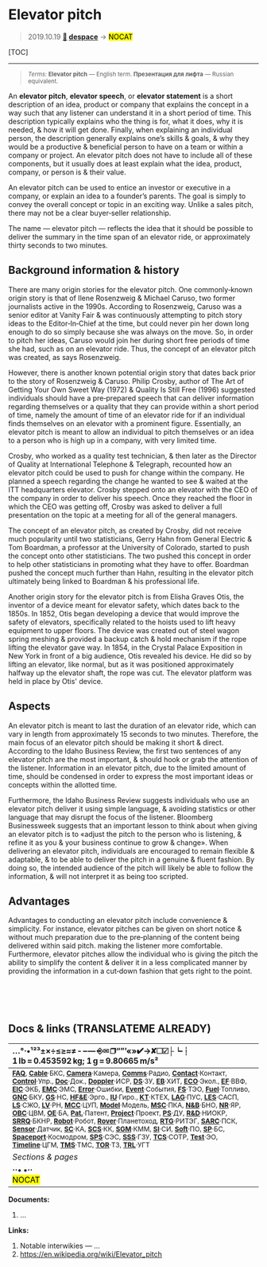 # Elevator pitch
> 2019.10.19 **[🚀](../index/index.md) [despace](index.md)** → **[](.md)** <mark>NOCAT</mark>

[TOC]

---

> <small>*Terms:* **Elevator pitch** — English term. **Презентация для лифта** — Russian equivalent.</small>

An **elevator pitch**, **elevator speech**, or **elevator statement** is a short description of an idea, product or company that explains the concept in a way such that any listener can understand it in a short period of time. This description typically explains who the thing is for, what it does, why it is needed, & how it will get done. Finally, when explaining an individual person, the description generally explains one’s skills & goals, & why they would be a productive & beneficial person to have on a team or within a company or project. An elevator pitch does not have to include all of these components, but it usually does at least explain what the idea, product, company, or person is & their value.

An elevator pitch can be used to entice an investor or executive in a company, or explain an idea to a founder’s parents. The goal is simply to convey the overall concept or topic in an exciting way. Unlike a sales pitch, there may not be a clear buyer‑seller relationship.

The name — elevator pitch — reflects the idea that it should be possible to deliver the summary in the time span of an elevator ride, or approximately thirty seconds to two minutes.



## Background information & history
There are many origin stories for the elevator pitch. One commonly‑known origin story is that of Ilene Rosenzweig & Michael Caruso, two former journalists active in the 1990s. According to Rosenzweig, Caruso was a senior editor at Vanity Fair & was continuously attempting to pitch story ideas to the Editor‑In‑Chief at the time, but could never pin her down long enough to do so simply because she was always on the move. So, in order to pitch her ideas, Caruso would join her during short free periods of time she had, such as on an elevator ride. Thus, the concept of an elevator pitch was created, as says Rosenzweig.

However, there is another known potential origin story that dates back prior to the story of Rosenzweig & Caruso. Philip Crosby, author of The Art of Getting Your Own Sweet Way (1972) & Quality Is Still Free (1996) suggested individuals should have a pre‑prepared speech that can deliver information regarding themselves or a quality that they can provide within a short period of time, namely the amount of time of an elevator ride for if an individual finds themselves on an elevator with a prominent figure. Essentially, an elevator pitch is meant to allow an individual to pitch themselves or an idea to a person who is high up in a company, with very limited time.

Crosby, who worked as a quality test technician, & then later as the Director of Quality at International Telephone & Telegraph, recounted how an elevator pitch could be used to push for change within the company. He planned a speech regarding the change he wanted to see & waited at the ITT headquarters elevator. Crosby stepped onto an elevator with the CEO of the company in order to deliver his speech. Once they reached the floor in which the CEO was getting off, Crosby was asked to deliver a full presentation on the topic at a meeting for all of the general managers.

The concept of an elevator pitch, as created by Crosby, did not receive much popularity until two statisticians, Gerry Hahn from General Electric & Tom Boardman, a professor at the University of Colorado, started to push the concept onto other statisticians. The two pushed this concept in order to help other statisticians in promoting what they have to offer. Boardman pushed the concept much further than Hahn, resulting in the elevator pitch ultimately being linked to Boardman & his professional life.

Another origin story for the elevator pitch is from Elisha Graves Otis, the inventor of a device meant for elevator safety, which dates back to the 1850s. In 1852, Otis began developing a device that would improve the safety of elevators, specifically related to the hoists used to lift heavy equipment to upper floors. The device was created out of steel wagon spring meshing & provided a backup catch & hold mechanism if the rope lifting the elevator gave way. In 1854, in the Crystal Palace Exposition in New York in front of a big audience, Otis revealed his device. He did so by lifting an elevator, like normal, but as it was positioned approximately halfway up the elevator shaft, the rope was cut. The elevator platform was held in place by Otis' device.



## Aspects
An elevator pitch is meant to last the duration of an elevator ride, which can vary in length from approximately 15 seconds to two minutes. Therefore, the main focus of an elevator pitch should be making it short & direct. According to the Idaho Business Review, the first two sentences of any elevator pitch are the most important, & should hook or grab the attention of the listener. Information in an elevator pitch, due to the limited amount of time, should be condensed in order to express the most important ideas or concepts within the allotted time.

Furthermore, the Idaho Business Review suggests individuals who use an elevator pitch deliver it using simple language, & avoiding statistics or other language that may disrupt the focus of the listener. Bloomberg Businessweek suggests that an important lesson to think about when giving an elevator pitch is to «adjust the pitch to the person who is listening, & refine it as you & your business continue to grow & change». When delivering an elevator pitch, individuals are encouraged to remain flexible & adaptable, & to be able to deliver the pitch in a genuine & fluent fashion. By doing so, the intended audience of the pitch will likely be able to follow the information, & will not interpret it as being too scripted.



## Advantages

Advantages to conducting an elevator pitch include convenience & simplicity. For instance, elevator pitches can be given on short notice & without much preparation due to the pre‑planning of the content being delivered within said pitch. making the listener more comfortable. Furthermore, elevator pitches allow the individual who is giving the pitch the ability to simplify the content & deliver it in a less complicated manner by providing the information in a cut‑down fashion that gets right to the point.



<br><br><br>

<p style="page-break-after:always"> </p>

## Docs & links (TRANSLATEME ALREADY)
|…°·•¹²³±×÷≤≥≈≠ ‑ −— ⎆✉ ❐“”’«»✔→✘☐☑├┕┆ 1 lb = 0.453592 kg; 1 g = 9.80665 m/s²|
|:--|
|<small>**[FAQ](faq.md)**, **[Cable](cable.md)**·БКС, **[Camera](cam.md)**·Камера, **[Comms](comms.md)**·Радио, **[Contact](contact.md)**·Контакт, **[Control](control.md)**·Упр., **[Doc](doc.md)**·Док., **[Doppler](doppler.md)**·ИСР, **[DS](ds.md)**·ЗУ, **[EB](eb.md)**·ХИТ, **[ECO](ecology.md)**·Экол., **[EF](ef.md)**·ВВФ, **[ElC](elc.md)**·ЭКБ, **[EMC](emc.md)**·ЭМС, **[Error](error.md)**·Ошибки, **[Event](event.md)**·События, **[FS](fs.md)**·ТЭО, **[Fuel](fuel.md)**·Топливо, **[GNC](gnc.md)**·БКУ, **[GS](scs.md)**·НС, **[HF&E](hfe.md)**·Эрго., **[IU](iu.md)**·Гиро., **[KT](kt.md)**·КТЕХ, **[LAG](lag.md)**·ПУC, **[LES](les.md)**·САСП, **[LS](ls.md)**·СЖО, **[LV](lv.md)**·РН, **[MCC](mcc.md)**·ЦУП, **[Model](model.md)**·Модель, **[MSC](sc.md)**·ПКА, **[N&B](nnb.md)**·БНО, **[NR](nr.md)**·ЯР, **[OBC](obc.md)**·ЦВМ, **[OE](oe.md)**·БА, **[Pat.](патент.md)**·Патент, **[Project](project.md)**·Проект, **[PS](ps.md)**·ДУ, **[R&D](rnd.md)**·НИОКР, **[SRRQ](srrq.md)**·БКНР, **[Robot](robotics.md)**·Робот, **[Rover](rover.md)**·Планетоход, **[RTG](rtg.md)**·РИТЭГ, **[SARC](sarc.md)**·ПСК, **[Sensor](sensor.md)**·Датчик, **[SC](sc.md)**·КА, **[SCS](scs.md)**·КК, **[SGM](sgm.md)**·КММ, **[SI](si.md)**·СИ, **[Soft](soft.md)**·ПО, **[SP](sp.md)**·БС, **[Spaceport](spaceport.md)**·Космодром, **[SPS](sps.md)**·СЭС, **[SSS](sss.md)**·ГЗУ, **[TCS](tcs.md)**·СОТР, **[Test](test.md)**·ЭО, **[Timeline](timeline.md)**·ЦГМ, **[TMS](tms.md)**·ТМС, **[TOR](tor.md)**·ТЗ, **[TRL](trl.md)**·УГТ</small>|
|*Sections & pages*|
|**··• [](.md) •··**<br> <mark>NOCAT</mark>|

**Documents:**

   1. …

**Links:**

   1. Notable interwikies — …
   1. <https://en.wikipedia.org/wiki/Elevator_pitch>
